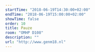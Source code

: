 ```yaml
---
startTime: "2018-06-19T14:30:00+02:00"
endTime: "2018-06-19T15:00:00+02:00"
showTime: false
order: 10
title: Pauze
room: "OMHP D108"
description: ""
url: "http://www.genm18.nl"
---
```

